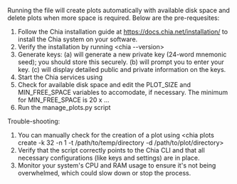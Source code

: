 Running the file will create plots automatically with available disk space and delete plots when more space is required. Below are the pre-requesites:
1. Follow the Chia installation guide at https://docs.chia.net/installation/ to install the Chia system on your software.
2. Verify the installation by running <chia --version>
3. Generate keys: 
    (a) <chia keys generate> will generate a new private key (24-word mnemonic seed); you should store this securely.
    (b) <chia keys add> will prompt you to enter your key.
    (c) <chia keys show> will display detailed public and private information on the keys.
4. Start the Chia services using <chia start farmer>
5. Check for available disk space and edit the PLOT_SIZE and MIN_FREE_SPACE variables to accomodate, if necessary. The minimum for MIN_FREE_SPACE is 20 x ...
6. Run the manage_plots.py script


Trouble-shooting:
1. You can manually check for the creation of a plot using <chia plots create -k 32 -n 1 -t /path/to/temp/directory -d /path/to/plot/directory>
2. Verify that the script correctly points to the Chia CLI and that all necessary configurations (like keys and settings) are in place.
3. Monitor your system's CPU and RAM usage to ensure it's not being overwhelmed, which could slow down or stop the process.

    

